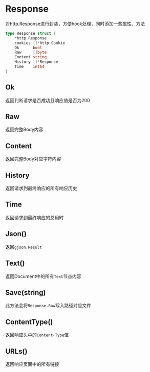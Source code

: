 # Response

对http.Response进行封装，方便hook处理，同时添加一些属性、方法

```go
type Response struct {
    *http.Response
    cookies []*http.Cookie
    Ok      bool
    Raw     []byte
    Content string
    History []*Response
    Time    int64
}
```

## Ok 

返回判断请求是否成功且响应值是否为200

## Raw

返回完整Body内容

## Content

返回完整Body对应字符内容

## History

返回请求到最终响应的所有响应历史

## Time

返回请求到最终响应的总用时

## Json()

返回`gjson.Result`

## Text()

返回Document中的所有`Text`节点内容

## Save(string)

此方法会将`Response.Raw`写入路径对应文件

## ContentType()

返回响应头中的`Content-Type`值

## URLs()

返回响应页面中的所有链接